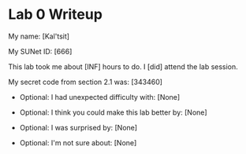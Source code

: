 Lab 0 Writeup
=============

My name: [Kal'tsit]

My SUNet ID: [666]

This lab took me about [INF] hours to do. I [did] attend the lab session.

My secret code from section 2.1 was: [343460]

- Optional: I had unexpected difficulty with: [None]

- Optional: I think you could make this lab better by: [None]

- Optional: I was surprised by: [None]

- Optional: I'm not sure about: [None]
